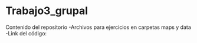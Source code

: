 # Trabajo3_grupal
Contenido del repositorio
-Archivos para ejercicios en carpetas maps y data
-Link del código: 

